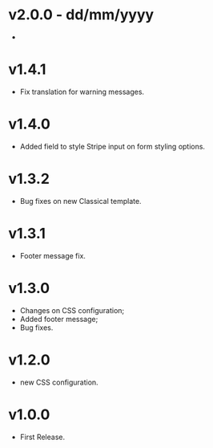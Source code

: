 # v2.0.0 - dd/mm/yyyy <!-- TODO atualizar data -->
* <!-- TODO listar mudanças -->

# v1.4.1
* Fix translation for warning messages.

# v1.4.0
* Added field to style Stripe input on form styling options.

# v1.3.2
* Bug fixes on new Classical template.

# v1.3.1
* Footer message fix.

# v1.3.0
* Changes on CSS configuration;
* Added footer message;
* Bug fixes.

# v1.2.0
* new CSS configuration.

# v1.0.0
* First Release.
